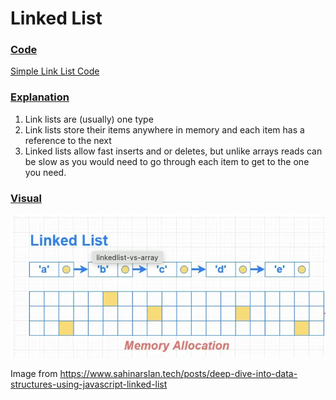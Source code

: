 # Linked List

### <ins>Code</ins>
[Simple Link List Code](SimpleLinkedList.kt)

### <ins>Explanation</ins>

1) Link lists are (usually) one type
2) Link lists store their items anywhere in memory and each item has a reference to the next 
3) Linked lists allow fast inserts and or deletes, but unlike arrays reads can be slow as you would need to go through each item to get to the one you need.

### <ins>Visual</ins>
![Link list](linked-list.png)

Image from https://www.sahinarslan.tech/posts/deep-dive-into-data-structures-using-javascript-linked-list